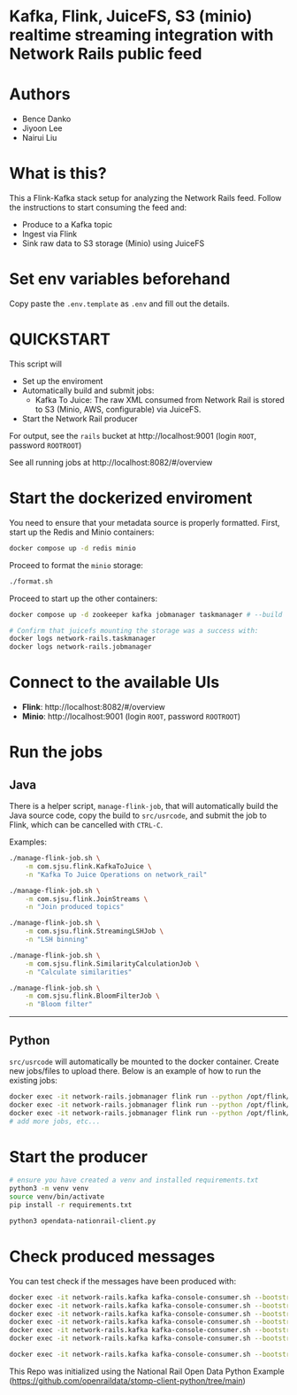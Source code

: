 Kafka, Flink, JuiceFS, S3 (minio) realtime streaming integration with Network Rails public feed
=====================================

Authors
=====================================

- Bence Danko
- Jiyoon Lee
- Nairui Liu

What is this?
=====================================

This a Flink-Kafka stack setup for analyzing the Network Rails feed. Follow the instructions to start consuming the feed and:

- Produce to a Kafka topic
- Ingest via Flink
- Sink raw data to S3 storage (Minio) using JuiceFS

Set env variables beforehand
=====================================

Copy paste the `.env.template` as `.env` and fill out the details.


QUICKSTART
====================================

This script will
- Set up the enviroment
- Automatically build and submit jobs:
  - Kafka To Juice: The raw XML consumed from Network Rail is stored to S3 (Minio, AWS, configurable) via JuiceFS.
- Start the Network Rail producer


For output, see the `rails` bucket at http://localhost:9001 (login `ROOT`, password `ROOTROOT`)

See all running jobs at http://localhost:8082/#/overview


Start the dockerized enviroment
=====================================

You need to ensure that your metadata source is properly formatted. First, start up the Redis and Minio containers:

```bash
docker compose up -d redis minio
```

Proceed to format the `minio` storage:

```bash
./format.sh
```

Proceed to start up the other containers:

```bash
docker compose up -d zookeeper kafka jobmanager taskmanager # --build

# Confirm that juicefs mounting the storage was a success with:
docker logs network-rails.taskmanager
docker logs network-rails.jobmanager
```

Connect to the available UIs
===================================

- **Flink**: http://localhost:8082/#/overview
- **Minio**: http://localhost:9001 (login `ROOT`, password `ROOTROOT`)

Run the jobs
======================================

## Java

There is a helper script, `manage-flink-job`, that will automatically build the Java source code, copy the build to `src/usrcode`, and submit the job to Flink, which can be cancelled with `CTRL-C`. 

Examples:

```bash
./manage-flink-job.sh \
    -m com.sjsu.flink.KafkaToJuice \
    -n "Kafka To Juice Operations on network_rail"

./manage-flink-job.sh \
    -m com.sjsu.flink.JoinStreams \
    -n "Join produced topics"

./manage-flink-job.sh \
    -m com.sjsu.flink.StreamingLSHJob \
    -n "LSH binning"

./manage-flink-job.sh \
    -m com.sjsu.flink.SimilarityCalculationJob \
    -n "Calculate similarities"

./manage-flink-job.sh \
    -m com.sjsu.flink.BloomFilterJob \
    -n "Bloom filter"
```

---

## Python

`src/usrcode` will automatically be mounted to the docker container. Create new jobs/files to upload there. Below is an example of how to run the existing jobs:

```bash
docker exec -it network-rails.jobmanager flink run --python /opt/flink/usrcode/job.py --parallelism 1
docker exec -it network-rails.jobmanager flink run --python /opt/flink/usrcode/job2.py --parallelism 1
docker exec -it network-rails.jobmanager flink run --python /opt/flink/usrcode/kafka_to_juicefs.py --parallelism 1
# add more jobs, etc...
```

Start the producer
======================================

```bash
# ensure you have created a venv and installed requirements.txt
python3 -m venv venv
source venv/bin/activate
pip install -r requirements.txt

python3 opendata-nationrail-client.py
```

Check produced messages
=====================================

You can test check if the messages have been produced with:

```bash
docker exec -it network-rails.kafka kafka-console-consumer.sh --bootstrap-server network-rails.kafka:9093 --topic rail_network --from-beginning
docker exec -it network-rails.kafka kafka-console-consumer.sh --bootstrap-server network-rails.kafka:9093 --topic rtti-schedule --from-beginning
docker exec -it network-rails.kafka kafka-console-consumer.sh --bootstrap-server network-rails.kafka:9093 --topic rtti-ts --from-beginning
docker exec -it network-rails.kafka kafka-console-consumer.sh --bootstrap-server network-rails.kafka:9093 --topic rtti-joined --from-beginning
docker exec -it network-rails.kafka kafka-console-consumer.sh --bootstrap-server network-rails.kafka:9093 --topic rtti-lsh-signature --from-beginning
docker exec -it network-rails.kafka kafka-console-consumer.sh --bootstrap-server network-rails.kafka:9093 --topic rtti-lsh-similarity --from-beginning

docker exec -it network-rails.kafka kafka-console-consumer.sh --bootstrap-server network-rails.kafka:9093 --topic rtti-bloomfilter-results --from-beginning
```

This Repo was initialized using the National Rail Open Data Python Example (https://github.com/openraildata/stomp-client-python/tree/main)